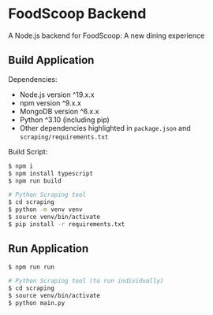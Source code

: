 # FoodScoop Backend
A Node.js backend for FoodScoop: A new dining experience

## Build Application

Dependencies:
- Node.js version ^19.x.x
- npm version ^9.x.x
- MongoDB version ^6.x.x
- Python ^3.10 (including pip)
- Other dependencies highlighted in `package.json` and `scraping/requirements.txt`

Build Script:
```sh
$ npm i
$ npm install typescript
$ npm run build

# Python Scraping tool
$ cd scraping
$ python -m venv venv
$ source venv/bin/activate
$ pip install -r requirements.txt
```

## Run Application
```sh
$ npm run run

# Python Scraping tool (to run individually)
$ cd scraping
$ source venv/bin/activate
$ python main.py
```
